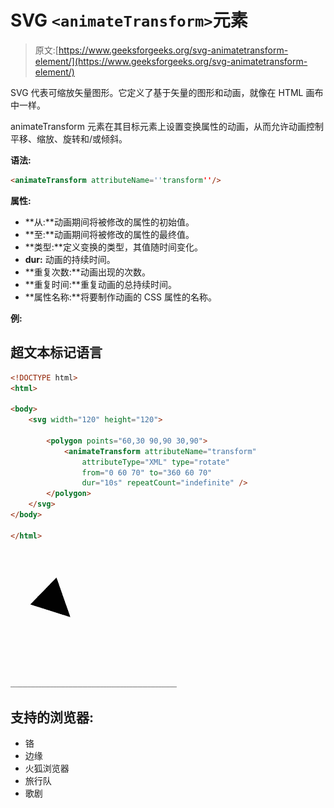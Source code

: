 # SVG `<animateTransform>`元素

> 原文:[https://www.geeksforgeeks.org/svg-animatetransform-element/](https://www.geeksforgeeks.org/svg-animatetransform-element/)

SVG 代表可缩放矢量图形。它定义了基于矢量的图形和动画，就像在 HTML 画布中一样。

animateTransform 元素在其目标元素上设置变换属性的动画，从而允许动画控制平移、缩放、旋转和/或倾斜。

**语法:**

```html
<animateTransform attributeName=''transform''/>
```

**属性:**

*   **从:**动画期间将被修改的属性的初始值。
*   **至:**动画期间将被修改的属性的最终值。
*   **类型:**定义变换的类型，其值随时间变化。
*   **dur:** 动画的持续时间。
*   **重复次数:**动画出现的次数。
*   **重复时间:**重复动画的总持续时间。
*   **属性名称:**将要制作动画的 CSS 属性的名称。

**例:**

## 超文本标记语言

```html
<!DOCTYPE html>
<html>

<body>
    <svg width="120" height="120">

        <polygon points="60,30 90,90 30,90">
            <animateTransform attributeName="transform"
                attributeType="XML" type="rotate" 
                from="0 60 70" to="360 60 70"
                dur="10s" repeatCount="indefinite" />
        </polygon>
    </svg>
</body>

</html>
```

![](img/a3c23ae70b3ab074118034a9622f0326.png)

## 支持的浏览器:

*   铬
*   边缘
*   火狐浏览器
*   旅行队
*   歌剧